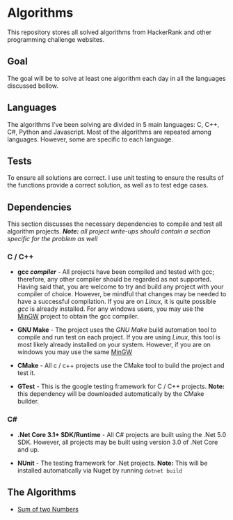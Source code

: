 # Algorithms

This repository stores all solved algorithms from HackerRank and other programming challenge websites.

## Goal

The goal will be to solve at least one algorithm each day in all the languages discussed bellow.

## Languages

The algorithms I've been solving are divided in 5 main languages: C, C++, C#, Python and Javascript. Most of the algorithms are repeated among languages. However, some are specific to each language.

## Tests

To ensure all solutions are correct. I use unit testing to ensure the results of the functions provide a correct solution, as well as to test edge cases.

## Dependencies

This section discusses the necessary dependencies to compile and test all algorithm projects. _**Note:** all project write-ups should contain a section specific for the problem as well_

### C / C++

- **gcc _compiler_** - All projects have been compiled and tested with gcc; therefore, any other compiler should be regarded as not supported. Having said that, you are welcome to try and build any project with your compiler of choice. However, be mindful that changes may be needed to have a successful compilation. If you are on _Linux_, it is quite possible _gcc_ is already installed. For any windows users, you may use the [MinGW](http://mingw-w64.org/doku.php) project to obtain the gcc compiler.

- **GNU Make** - The project uses the _GNU Make_ build automation tool to compile and run test on each project. If you are using _Linux_, this tool is most likely already installed on your system. However, if you are on windows you may use the same [MinGW](http://mingw-w64.org/doku.php)

- **CMake** - All c / c++ projects use the CMake tool to build the project and test it.

- **GTest** - This is the google testing framework for C / C++ projects. **Note:** this dependency will be downloaded automatically by the CMake builder.

### C\#

- **.Net Core 3.1+ SDK/Runtime** - All C# projects are built using the .Net 5.0 SDK. However, all projects may be built using version 3.0 of .Net Core and up.

- **NUnit** - The testing framework for .Net projects. **Note:** This will be installed automatically via Nuget by running `dotnet build`

## The Algorithms

- [Sum of two Numbers](./sumOfTwoNumbers/Write-up.md)
